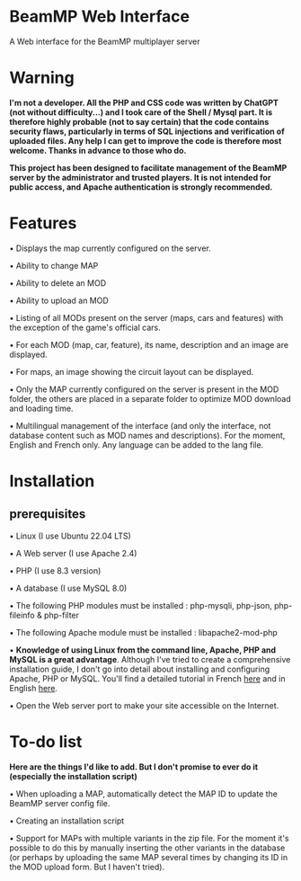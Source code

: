 # BeamMP Web Interface
A Web interface for the BeamMP multiplayer server

# Warning
**I'm not a developer. All the PHP and CSS code was written by ChatGPT (not without difficulty...) and I took care of the Shell / Mysql part. It is therefore highly probable (not to say certain) that the code contains security flaws, particularly in terms of SQL injections and verification of uploaded files. Any help I can get to improve the code is therefore most welcome. Thanks in advance to those who do.**

**This project has been designed to facilitate management of the BeamMP server by the administrator and trusted players. It is not intended for public access, and Apache authentication is strongly recommended.**

# Features
• Displays the map currently configured on the server.

• Ability to change MAP

• Ability to delete an MOD

• Ability to upload an MOD

• Listing of all MODs present on the server (maps, cars and features) with the exception of the game's official cars.

• For each MOD (map, car, feature), its name, description and an image are displayed.

• For maps, an image showing the circuit layout can be displayed.

• Only the MAP currently configured on the server is present in the MOD folder, the others are placed in a separate folder to optimize MOD download and loading time.

• Multilingual management of the interface (and only the interface, not database content such as MOD names and descriptions). For the moment, English and French only. Any language can be added to the lang file.

# Installation
## prerequisites

• Linux (I use Ubuntu 22.04 LTS)

• A Web server (I use Apache 2.4)

• PHP (I use 8.3 version)

• A database (I use MySQL 8.0)

• The following PHP modules must be installed : php-mysqli, php-json, php-fileinfo & php-filter

• The following Apache module must be installed : libapache2-mod-php

• **Knowledge of using Linux from the command line, Apache, PHP and MySQL is a great advantage**. Although I've tried to create a comprehensive installation guide, I don't go into detail about installing and configuring Apache, PHP or MySQL. You'll find a detailed tutorial in French [here](https://doc.ubuntu-fr.org/lamp) and in English [here](https://www.digitalocean.com/community/tutorials/how-to-install-lamp-stack-on-ubuntu).

• Open the Web server port to make your site accessible on the Internet.

# To-do list

**Here are the things I'd like to add. But I don't promise to ever do it (especially the installation script)**

• When uploading a MAP, automatically detect the MAP ID to update the BeamMP server config file.

• Creating an installation script

• Support for MAPs with multiple variants in the zip file. For the moment it's possible to do this by manually inserting the other variants in the database (or perhaps by uploading the same MAP several times by changing its ID in the MOD upload form. But I haven't tried).
